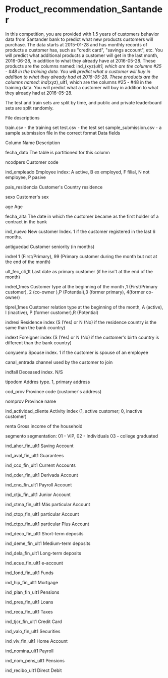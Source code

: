 # Product_recommendation_Santander
In this competition, you are provided with 1.5 years of customers behavior data from Santander bank to predict what new products customers will purchase. The data starts at 2015-01-28 and has monthly records of products a customer has, such as "credit card", "savings account", etc. You will predict what additional products a customer will get in the last month, 2016-06-28, in addition to what they already have at 2016-05-28. These products are the columns named: ind_(xyz)_ult1, which are the columns #25 - #48 in the training data. You will predict what a customer will buy in addition to what they already had at 2016-05-28. 
These products are the columns named: ind_(xyz)_ult1, which are the columns #25 - #48 in the training data. You will predict what a customer will buy in addition to what they already had at 2016-05-28. 

The test and train sets are split by time, and public and private leaderboard sets are split randomly.


File descriptions

train.csv - the training set
test.csv - the test set
sample_submission.csv - a sample submission file in the correct format
Data fields

Column Name	Description

fecha_dato	The table is partitioned for this column

ncodpers	Customer code

ind_empleado	Employee index: A active, B ex employed, F filial, N not employee, P pasive

pais_residencia	Customer's Country residence

sexo	Customer's sex

age	Age

fecha_alta	The date in which the customer became as the first holder of a contract in the bank

ind_nuevo	New customer Index. 1 if the customer registered in the last 6 months.

antiguedad	Customer seniority (in months)

indrel	1 (First/Primary), 99 (Primary customer during the month but not at the end of the month)

ult_fec_cli_1t	Last date as primary customer (if he isn't at the end of the month)

indrel_1mes	Customer type at the beginning of the month ,1 (First/Primary customer), 2 (co-owner ),P (Potential),3 (former primary), 4(former co-owner)

tiprel_1mes	Customer relation type at the beginning of the month, A (active), I (inactive), P (former customer),R (Potential)

indresi	Residence index (S (Yes) or N (No) if the residence country is the same than the bank country)

indext	Foreigner index (S (Yes) or N (No) if the customer's birth country is different than the bank country)

conyuemp	Spouse index. 1 if the customer is spouse of an employee

canal_entrada	channel used by the customer to join

indfall	Deceased index. N/S

tipodom	Addres type. 1, primary address

cod_prov	Province code (customer's address)

nomprov	Province name

ind_actividad_cliente	Activity index (1, active customer; 0, inactive customer)

renta	Gross income of the household

segmento	segmentation: 01 - VIP, 02 - Individuals 03 - college graduated

ind_ahor_fin_ult1	Saving Account

ind_aval_fin_ult1	Guarantees

ind_cco_fin_ult1	Current Accounts

ind_cder_fin_ult1	Derivada Account

ind_cno_fin_ult1	Payroll Account

ind_ctju_fin_ult1	Junior Account

ind_ctma_fin_ult1	Más particular Account

ind_ctop_fin_ult1	particular Account

ind_ctpp_fin_ult1	particular Plus Account

ind_deco_fin_ult1	Short-term deposits

ind_deme_fin_ult1	Medium-term deposits

ind_dela_fin_ult1	Long-term deposits

ind_ecue_fin_ult1	e-account

ind_fond_fin_ult1	Funds

ind_hip_fin_ult1	Mortgage

ind_plan_fin_ult1	Pensions

ind_pres_fin_ult1	Loans

ind_reca_fin_ult1	Taxes

ind_tjcr_fin_ult1	Credit Card

ind_valo_fin_ult1	Securities

ind_viv_fin_ult1	Home Account

ind_nomina_ult1	Payroll

ind_nom_pens_ult1	Pensions

ind_recibo_ult1	Direct Debit

